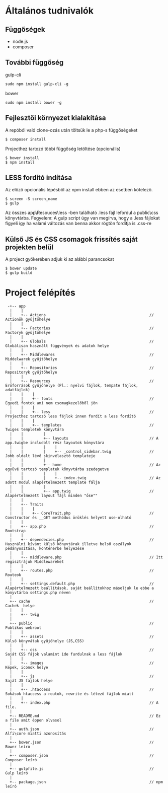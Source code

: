 # Általános tudnivalók

## Függőségek
* node.js
* composer

## További függőség
gulp-cli
```
sudo npm install gulp-cli -g
```
bower
```
sudo npm install bower -g
```

## Fejlesztői környezet kialakítása
A repóból való clone-ozás után töltsük le a php-s függőségeket
```
$ composer install
```
Projecthez tartozó többi függőség letöltése (opcionális)
```
$ bower install
$ npm install
```

## LESS fordító indítása
Az előző opcionális lépésből az npm install ebben az esetben kötelező.
```
$ screen -S screen_name
$ gulp
```
Az összes app\Resouces\less -ben található .less fájl lefordul a public\css könyvtárba.
Fegyelem: A gulp script úgy van megírva, hogy a .less fájlokat figyeli így ha valami változás van benna akkor rögtön fordítja is .css-re

## Külső JS és CSS csomagok frissítés saját projekten belűl
A project gyökerében adjuk ki az alábbi parancsokat
```
$ bower update
$ gulp build
```

# Project felépítés
```
 -+-- app
  |    |
  |    +-- Actions                                              // Actionök gyűjtőhelye
  |    |
  |    +-- Factories                                            // Factoryk gyűjtőhelye
  |    |
  |    +-- Globals                                              // Globálisan használt függvények és adatok helye
  |    |
  |    +-- Middlewares                                          // Middelwarek gyűjtőhelye
  |    |
  |    +-- Repositories                                         // Repositoryk gyűjtőhelye
  |    |
  |    +-- Resources                                            // Erőforrások gyűjőhelye (Pl.: nyelvi fájlok, tempate fájlok, adatfájlok)
  |    |    |
  |    |    +-- fonts                                           // Egyedi fontok ami nem csomagkezelőből jön
  |    |    |
  |    |    +-- less                                            // Projecthez tartozó less fájlok innen fordít a less fordító
  |    |    |
  |    |    +-- templates                                       // Twiges templetek könyvtára
  |    |         |
  |    |         +-- layouts                                    // A app.twigbe includolt rész layoutok könyvtára 
  |    |         |    |
  |    |         |    +-- _control_sidebar.twig                 // Jobb oldalt lévő skinvélasztó templateje
  |    |         |
  |    |         +-- home                                       // Az együvé tartozó templatek könyvtárba szedegetve
  |    |         |    |         
  |    |         |    +-- index.twig                            // Az adott modul alapértelmezett template fálja
  |    |         |
  |    |         +-- app.twig                                   // Alapértelmezett layout fájl minden "őse""
  |    |
  |    +-- Traits                                              
  |    |    |
  |    |    +-- CoreTrait.php                                   // Constructor és __GET methódus öröklés helyett use-olható
  |    |
  |    +-- app.php                                              // Bootstrap
  |    |
  |    +-- dependecies.php                                      // Használni kívánt külső könyvtárak illetve belső oszályok pédányosítása, konténerbe helyezése
  |    |
  |    +-- middleware.php                                       // Itt regisztrájuk Middlewareket
  |    |
  |    +-- routes.php                                           // Routeok
  |    |
  |    +-- settings.default.php                                 // Alapértelmezett beállítások, saját beállítokhoz másoljuk le ebbe a könyvtárba settings.php néven
  |
  +-- cache                                                     // Cachek  helye
  |    |
  |    +-- twig
  |
  +-- public                                                    // Publikus webroot
  |    | 
  |    +-- assets                                               // Külső könyvátak gyűjőhelye (JS,CSS)
  |    | 
  |    +-- css                                                  // Saját CSS fájok valamint ide furdulnak a less fájlok
  |    | 
  |    +-- images                                               // Képek, iconok helye
  |    | 
  |    +-- js                                                   // Saját JS fájlok helye
  |    | 
  |    +-- .htaccess                                            // Sokások htaccess a routok, rewrite és létező fájlok miatt
  |    | 
  |    +-- index.php                                            // A file. 
  | 
  +-- README.md                                                 // Ez a file amit éppen olvasol
  |
  +-- auth.json                                                 // Alfi\core miatti azonosítás
  |
  +-- bower.json                                                // Bower leíró
  |
  +-- composer.json                                             // Composer leíró
  |
  +-- gulpfile.js                                               // Gulp leíró
  |
  +-- package.json                                              // npm leíró
```

